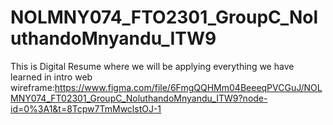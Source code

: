 # NOLMNY074_FTO2301_GroupC_NoluthandoMnyandu_ITW9
This is Digital Resume where we will be applying everything we have learned in intro web 
wireframe:https://www.figma.com/file/6FmgQQHMm04BeeeqPVCGuJ/NOLMNY074_FT02301_GroupC_NoluthandoMnyandu_ITW9?node-id=0%3A1&t=8Tcpw7TmMwclstOJ-1
